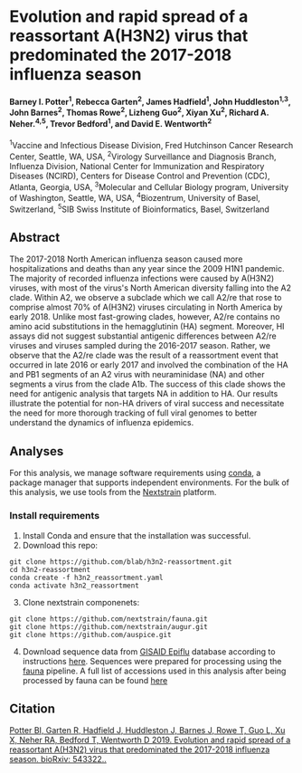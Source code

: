 # Evolution and rapid spread of a reassortant A(H3N2) virus that predominated the 2017-2018 influenza season

#### Barney I. Potter<sup>1</sup>, Rebecca Garten<sup>2</sup>, James Hadfield<sup>1</sup>, John Huddleston<sup>1,3</sup>, John Barnes<sup>2</sup>, Thomas Rowe<sup>2</sup>, Lizheng Guo<sup>2</sup>, Xiyan Xu<sup>2</sup>, Richard A. Neher.<sup>4,5</sup>, Trevor Bedford<sup>1</sup>, and David E. Wentworth<sup>2</sup>

<sup>1</sup>Vaccine and Infectious Disease Division, Fred Hutchinson Cancer Research Center, Seattle, WA, USA, <sup>2</sup>Virology Surveillance and Diagnosis Branch, Influenza Division, National Center for Immunization and Respiratory Diseases (NCIRD), Centers for Disease Control and Prevention (CDC), Atlanta, Georgia, USA, <sup>3</sup>Molecular and Cellular Biology program, University of Washington, Seattle, WA, USA, <sup>4</sup>Biozentrum, University of Basel, Switzerland, <sup>5</sup>SIB Swiss Institute of Bioinformatics, Basel, Switzerland

## Abstract
The 2017-2018 North American influenza season caused more hospitalizations and deaths than any year since the 2009 H1N1 pandemic.
The majority of recorded influenza infections were caused by A(H3N2) viruses, with most of the virus's North American diversity falling into the A2 clade.
Within A2, we observe a subclade which we call A2/re that rose to comprise almost 70\% of A(H3N2) viruses circulating in North America by early 2018.
Unlike most fast-growing clades, however, A2/re contains no amino acid substitutions in the hemagglutinin (HA) segment.
Moreover, HI assays did not suggest substantial antigenic differences between A2/re viruses and viruses sampled during the 2016-2017 season.
Rather, we observe that the A2/re clade was the result of a reassortment event that occurred in late 2016 or early 2017 and involved the combination of the HA and PB1 segments of an A2 virus with neuraminidase (NA) and other segments a virus from the clade A1b.
The success of this clade shows the need for antigenic analysis that targets NA in addition to HA.
Our results illustrate the potential for non-HA drivers of viral success and necessitate the need for more thorough tracking of full viral genomes to better understand the dynamics of influenza epidemics.

## Analyses
For this analysis, we manage software requirements using [conda](https://conda.readthedocs.io/en/latest/), a package manager that supports independent environments.
For the bulk of this analysis, we use tools from the [Nextstrain](nextstrain.org) platform.

### Install requirements
1. Install Conda and ensure that the installation was successful.
2. Download this repo:
```
git clone https://github.com/blab/h3n2-reassortment.git
cd h3n2-reassortment
conda create -f h3n2_reassortment.yaml
conda activate h3n2_reassortment
```
3. Clone nextstrain componenets:
```
git clone https://github.com/nextstrain/fauna.git
git clone https://github.com/nextstrain/augur.git
git clone https://github.com/auspice.git
```
4. Download sequence data from [GISAID Epiflu](https://www.gisaid.org/) database according to instructions [here](https://github.com/nextstrain/fauna/blob/master/builds/FLU.md#upload-documents-to-vdb).
Sequences were prepared for processing using the [fauna](https://github.com/nextstrain/fauna/blob/master/builds/FLU.md#upload-documents-to-vdb) pipeline.
A full list of accessions used in this analysis after being processed by fauna can be found [here](data/analysis_references.tsv)

## Citation

[Potter BI, Garten R, Hadfield J, Huddleston J, Barnes J, Rowe T, Guo L, Xu X, Neher RA, Bedford T, Wentworth D 2019. Evolution and rapid spread of a reassortant A(H3N2) virus that predominated the 2017-2018 influenza season. bioRxiv: 543322..](https://doi.org/10.1101/543322)
